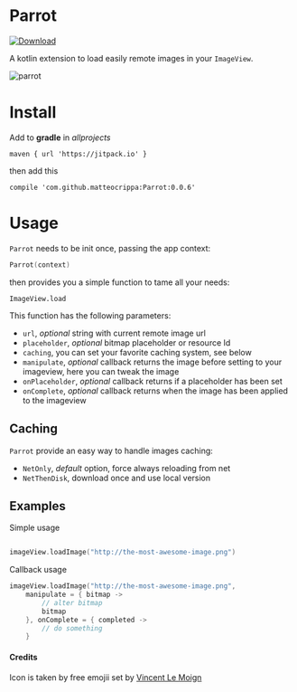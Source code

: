 # Parrot
[ ![Download](https://api.bintray.com/packages/matteocrippa/Parrot/Parrot/images/download.svg) ](https://bintray.com/matteocrippa/Parrot/Parrot/_latestVersion)


A kotlin extension to load easily remote images in your `ImageView`.

![parrot](https://github.com/matteocrippa/parrot/blob/master/.github/parrot.png?raw=true)


# Install

Add to **gradle** in _allprojects_

```
maven { url 'https://jitpack.io' }
```

then add this

```
compile 'com.github.matteocrippa:Parrot:0.0.6'
```

# Usage
`Parrot` needs to be init once, passing the app context:

```kotlin
Parrot(context)
```

then provides you a simple function to tame all your needs:

`ImageView.load`

This function has the following parameters:
- `url`, _optional_ string with current remote image url
- `placeholder`, _optional_ bitmap placeholder or resource Id
- `caching`, you can set your favorite caching system, see below
- `manipulate`, _optional_ callback returns the image before setting to your imageview, here you can tweak the image
- `onPlaceholder`, _optional_ callback returns if a placeholder has been set
- `onComplete`, _optional_ callback returns when the image has been applied to the imageview


## Caching
`Parrot` provide an easy way to handle images caching:

- `NetOnly`, _default_ option, force always reloading from net
- `NetThenDisk`, download once and use local version

## Examples

Simple usage
```kotlin

imageView.loadImage("http://the-most-awesome-image.png")
```

Callback usage
```kotlin
imageView.loadImage("http://the-most-awesome-image.png", 
    manipulate = { bitmap ->
        // alter bitmap
        bitmap
    }, onComplete = { completed ->
        // do something
    }                                        

```

#### Credits

Icon is taken by free emojii set by [Vincent Le Moign](https://dribbble.com/webalys)
